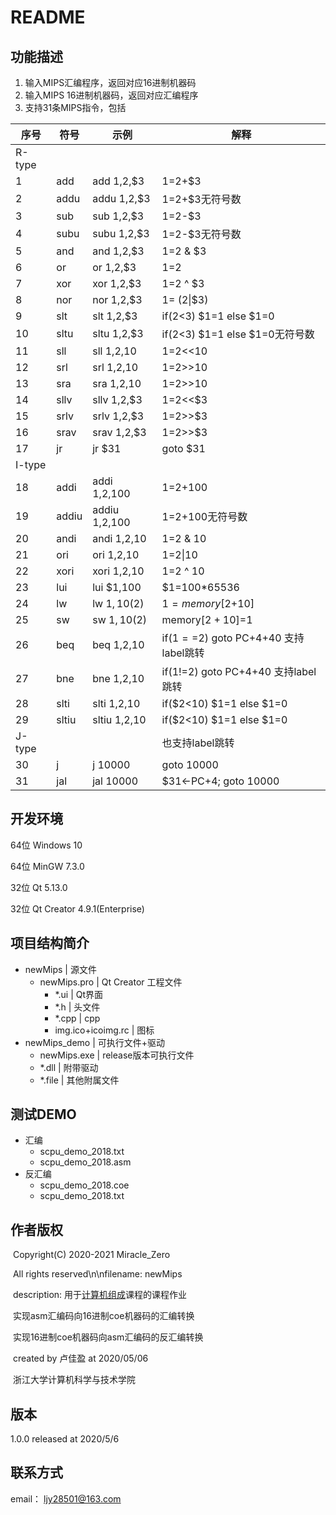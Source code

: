 # README



## 功能描述

1. 输入MIPS汇编程序，返回对应16进制机器码
2. 输入MIPS 16进制机器码，返回对应汇编程序
3. 支持31条MIPS指令，包括

| 序号   | 符号  | 示例            | 解释                                  |
| ------ | ----- | --------------- | ------------------------------------- |
| R-type |       |                 |                                       |
| 1      | add   | add $1,$2,$3    | $1=$2+$3                              |
| 2      | addu  | addu $1,$2,$3   | $1=$2+$3无符号数                      |
| 3      | sub   | sub $1,$2,$3    | $1=$2-$3                              |
| 4      | subu  | subu $1,$2,$3   | $1=$2-$3无符号数                      |
| 5      | and   | and $1,$2,$3    | $1=$2 & $3                            |
| 6      | or    | or $1,$2,$3     | $1=$2                                 |
| 7      | xor   | xor $1,$2,$3    | $1=$2 ^ $3                            |
| 8      | nor   | nor $1,$2,$3    | $1=~($2\|$3)                          |
| 9      | slt   | slt $1,$2,$3    | if($2<$3)  $1=1 else  $1=0            |
| 10     | sltu  | sltu $1,$2,$3   | if($2<$3)  $1=1 else  $1=0无符号数    |
| 11     | sll   | sll $1,$2,10    | $1=$2<<10                             |
| 12     | srl   | srl $1,$2,10    | $1=$2>>10                             |
| 13     | sra   | sra $1,$2,10    | $1=$2>>10                             |
| 14     | sllv  | sllv $1,$2,$3   | $1=$2<<$3                             |
| 15     | srlv  | srlv $1,$2,$3   | $1=$2>>$3                             |
| 16     | srav  | srav $1,$2,$3   | $1=$2>>$3                             |
| 17     | jr    | jr $31          | goto $31                              |
| I-type |       |                 |                                       |
| 18     | addi  | addi $1,$2,100  | $1=$2+100                             |
| 19     | addiu | addiu $1,$2,100 | $1=$2+100无符号数                     |
| 20     | andi  | andi $1,$2,10   | $1=$2 & 10                            |
| 21     | ori   | ori $1,$2,10    | $1=$2\|10                             |
| 22     | xori  | xori $1,$2,10   | $1=$2 ^ 10                            |
| 23     | lui   | lui $1,100      | \$1=100*65536                          |
| 24     | lw    | lw $1,10($2)    | $1=memory[$2+10]                      |
| 25     | sw    | sw $1,10($2)    | memory[$2+10]=$1                      |
| 26     | beq   | beq $1,$2,10    | if($1==$2) goto PC+4+40 支持label跳转 |
| 27     | bne   | bne $1,$2,10    | if($1!=$2) goto PC+4+40 支持label跳转 |
| 28     | slti  | slti $1,$2,10   | if($2<10) $1=1 else $1=0              |
| 29     | sltiu | sltiu $1,$2,10  | if($2<10) $1=1 else $1=0              |
| J-type |       |                 | 也支持label跳转                       |
| 30     | j     | j 10000         | goto 10000                            |
| 31     | jal   | jal 10000       | $31<-PC+4; goto 10000                 |



## 开发环境

64位 Windows 10

64位 MinGW 7.3.0

32位 Qt 5.13.0

32位 Qt Creator 4.9.1(Enterprise)



## 项目结构简介

- newMips											     | 源文件
  - newMips.pro							          | Qt Creator 工程文件
    - *.ui										        | Qt界面
    - *.h										         | 头文件
    - *.cpp								 	        | cpp
    - img.ico+icoimg.rc		                | 图标
- newMips_demo						  	    	| 可执行文件+驱动
  - newMips.exe							         | release版本可执行文件
  - *.dll										     	  | 附带驱动
  - *.file								                  | 其他附属文件



## 测试DEMO

- 汇编
  - scpu_demo_2018.txt
  - scpu_demo_2018.asm
- 反汇编
  - scpu_demo_2018.coe
  - scpu_demo_2018.txt



## 作者版权

​	Copyright(C) 2020-2021 Miracle_Zero

​	All rights reserved\n\nfilename:	newMips

​	description:	  用于<u>计算机组成</u>课程的课程作业

​						     实现asm汇编码向16进制coe机器码的汇编转换

​						     实现16进制coe机器码向asm汇编码的反汇编转换

​	created by 卢佳盈 at 2020/05/06

​	浙江大学计算机科学与技术学院



## 版本

1.0.0 released at 2020/5/6



## 联系方式

email：	ljy28501@163.com

